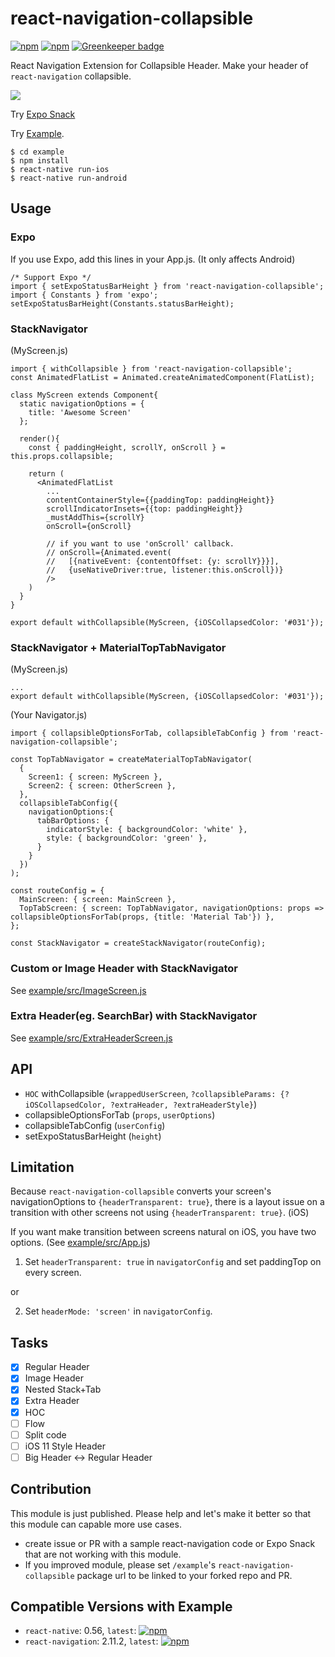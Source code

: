 # react-navigation-collapsible

[![npm](https://img.shields.io/npm/v/react-navigation-collapsible.svg)](https://www.npmjs.com/package/react-navigation-collapsible) [![npm](https://img.shields.io/npm/dm/react-navigation-collapsible.svg)](https://www.npmjs.com/package/react-navigation-collapsible) [![Greenkeeper badge](https://badges.greenkeeper.io/benevbright/react-navigation-collapsible.svg)](https://greenkeeper.io/)


React Navigation Extension for Collapsible Header.
Make your header of `react-navigation` collapsible.

<img src="https://github.com/benevbright/react-navigation-collapsible/blob/master/demo.gif?raw=true">


Try [Expo Snack](https://snack.expo.io/@benevbright/react-navigation-collapsible)

Try [Example](https://github.com/benevbright/react-navigation-collapsible/tree/master/example).


```
$ cd example
$ npm install
$ react-native run-ios
$ react-native run-android
```

## Usage

### Expo

If you use Expo, add this lines in your App.js. (It only affects Android)

```
/* Support Expo */
import { setExpoStatusBarHeight } from 'react-navigation-collapsible';
import { Constants } from 'expo';
setExpoStatusBarHeight(Constants.statusBarHeight);
```

### StackNavigator

(MyScreen.js)
```
import { withCollapsible } from 'react-navigation-collapsible';
const AnimatedFlatList = Animated.createAnimatedComponent(FlatList);

class MyScreen extends Component{
  static navigationOptions = {
    title: 'Awesome Screen'
  };

  render(){
    const { paddingHeight, scrollY, onScroll } = this.props.collapsible;

    return (
      <AnimatedFlatList 
        ...
        contentContainerStyle={{paddingTop: paddingHeight}}
        scrollIndicatorInsets={{top: paddingHeight}}
        _mustAddThis={scrollY}
        onScroll={onScroll} 
        
        // if you want to use 'onScroll' callback.
        // onScroll={Animated.event(
        //   [{nativeEvent: {contentOffset: {y: scrollY}}}],
        //   {useNativeDriver:true, listener:this.onScroll})} 
        />
    )
  }
}

export default withCollapsible(MyScreen, {iOSCollapsedColor: '#031'});
```


### StackNavigator + MaterialTopTabNavigator

(MyScreen.js)
```
...
export default withCollapsible(MyScreen, {iOSCollapsedColor: '#031'});
```

(Your Navigator.js)
```
import { collapsibleOptionsForTab, collapsibleTabConfig } from 'react-navigation-collapsible';

const TopTabNavigator = createMaterialTopTabNavigator(
  {
    Screen1: { screen: MyScreen },
    Screen2: { screen: OtherScreen },
  },
  collapsibleTabConfig({
    navigationOptions:{
      tabBarOptions: {
        indicatorStyle: { backgroundColor: 'white' },
        style: { backgroundColor: 'green' },
      }
    }
  })
);

const routeConfig = {
  MainScreen: { screen: MainScreen },
  TopTabScreen: { screen: TopTabNavigator, navigationOptions: props => collapsibleOptionsForTab(props, {title: 'Material Tab'}) },
};

const StackNavigator = createStackNavigator(routeConfig);
```

### Custom or Image Header with StackNavigator
See [example/src/ImageScreen.js](https://github.com/benevbright/react-navigation-collapsible/tree/master/example/src/ImageScreen.js)


### Extra Header(eg. SearchBar) with StackNavigator
See [example/src/ExtraHeaderScreen.js](https://github.com/benevbright/react-navigation-collapsible/tree/master/example/src/ExtraHeaderScreen.js)

## API

- `HOC` withCollapsible (`wrappedUserScreen`, `?collapsibleParams: {?iOSCollapsedColor, ?extraHeader, ?extraHeaderStyle}`)
- collapsibleOptionsForTab (`props`, `userOptions`)
- collapsibleTabConfig (`userConfig`)
- setExpoStatusBarHeight (`height`)

## Limitation

Because `react-navigation-collapsible` converts your screen's navigationOptions to `{headerTransparent: true}`, there is a layout issue on a transition with other screens not using `{headerTransparent: true}`. (iOS)

If you want make transition between screens natural on iOS, you have two options. (See [example/src/App.js](https://github.com/benevbright/react-navigation-collapsible/tree/master/example/src/App.js))
1. Set `headerTransparent: true` in `navigatorConfig` and set paddingTop on every screen.

or

2. Set `headerMode: 'screen'` in `navigatorConfig`.

## Tasks

- [x] Regular Header
- [x] Image Header
- [x] Nested Stack+Tab
- [x] Extra Header
- [x] HOC
- [ ] Flow
- [ ] Split code
- [ ] iOS 11 Style Header
- [ ] Big Header <-> Regular Header

## Contribution

This module is just published.
Please help and let's make it better so that this module can capable more use cases.

- create issue or PR with a sample react-navigation code or Expo Snack that are not working with this module.
- If you improved module, please set `/example`'s `react-navigation-collapsible` package url to be linked to your forked repo and PR.

## Compatible Versions with Example

- `react-native`: 0.56, `latest`: [![npm](https://img.shields.io/npm/v/react-native.svg)](https://www.npmjs.com/package/react-native)
- `react-navigation`: 2.11.2, `latest`: [![npm](https://img.shields.io/npm/v/react-navigation.svg)](https://www.npmjs.com/package/react-navigation)
